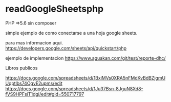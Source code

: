 # readGoogleSheetsphp
PHP =>5.6 sin composer

simple ejemplo de como conectarse a una hoja google sheets.

para mas informacion aqui. https://developers.google.com/sheets/api/quickstart/php

ejemplo de implementacion
https://www.aguakan.com/git/test/reporte-dhc/

Libros publicos

https://docs.google.com/spreadsheets/d/1BxiMVs0XRA5nFMdKvBdBZjgmUUqptlbs74OgvE2upms/edit
https://docs.google.com/spreadsheets/d/1Ju37Bsn-8JguN8Xd8-fVS9HPFsiT1dgi/edit#gid=550717797
